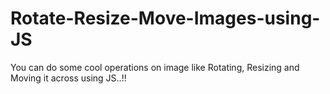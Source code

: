 # Rotate-Resize-Move-Images-using-JS

You can do some cool operations on image like Rotating, Resizing and Moving it across using JS..!!